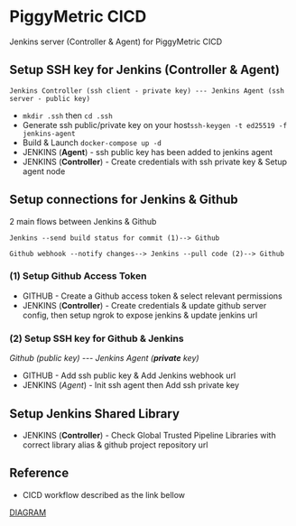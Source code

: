 # PiggyMetric CICD
Jenkins server (Controller & Agent) for PiggyMetric CICD

## Setup SSH key for Jenkins (Controller & Agent)
`Jenkins Controller (ssh client - private key) --- Jenkins Agent (ssh server - public key)`

- `mkdir .ssh` then `cd .ssh`
- Generate ssh public/private key on your host`ssh-keygen -t ed25519 -f jenkins-agent`
- Build & Launch `docker-compose up -d`
- JENKINS (**Agent**) - ssh public key has been added to jenkins agent
- JENKINS (**Controller**) - Create credentials with ssh private key & Setup agent node

## Setup connections for Jenkins & Github 
2 main flows between Jenkins & Github

`Jenkins --send build status for commit (1)--> Github`

`Github webhook --notify changes--> Jenkins --pull code (2)--> Github`

### (1) Setup Github Access Token 
- GITHUB - Create a Github access token & select relevant permissions
- JENKINS (**Controller**) - Create credentials & update github server config, then setup ngrok to expose jenkins &  update jenkins url
  
### (2) Setup SSH key for Github & Jenkins
*Github (public key) --- Jenkins Agent (**private** key)*
- GITHUB - Add ssh public key & Add Jenkins webhook url
- JENKINS (*Agent*) - Init ssh agent then Add ssh private key 

## Setup Jenkins Shared Library
- JENKINS (**Controller**) - Check Global Trusted Pipeline Libraries with correct library alias & github project repository url

## Reference
- CICD workflow described as the link bellow

[DIAGRAM](https://viewer.diagrams.net/?tags=%7B%7D&lightbox=1&highlight=0000ff&edit=_blank&layers=1&nav=1&title=PM.drawio#Uhttps%3A%2F%2Fdrive.google.com%2Fuc%3Fid%3D1nmZasrVd5d0Cm0rj1czmavtlG8exHV45%26export%3Ddownload)
